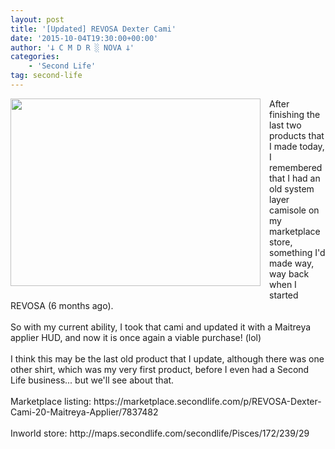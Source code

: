 ```yaml
---
layout: post
title: '[Updated] REVOSA Dexter Cami'
date: '2015-10-04T19:30:00+00:00'
author: '𐕣 C M D R ░ NOVA 𐕣'
categories:
    - 'Second Life'
tag: second-life
---
```


<div style="clear: both; text-align: center;">
<a href="http://1.bp.blogspot.com/-VPTBF8v6HsE/VhF9zjDDceI/AAAAAAAAAUY/oL5FHw4Jcmg/s1600/dextercamiad.png" style="clear: left; float: left; margin-bottom: 1em; margin-right: 1em;"><img border="0" height="300" src="http://1.bp.blogspot.com/-VPTBF8v6HsE/VhF9zjDDceI/AAAAAAAAAUY/oL5FHw4Jcmg/s400/dextercamiad.png" width="400" /></a></div>
After finishing the last two products that I made today, I remembered that I had an old system layer camisole on my marketplace store, something I'd made way, way back when I started REVOSA (6 months ago).<br />
<br />
So with my current ability, I took that cami and updated it with a Maitreya applier HUD, and now it is once again a viable purchase! (lol)<br />
<br />
I think this may be the last old product that I update, although there was one other shirt, which was my very first product, before I even had a Second Life business... but we'll see about that.<br />
<br />
Marketplace listing: https://marketplace.secondlife.com/p/REVOSA-Dexter-Cami-20-Maitreya-Applier/7837482<br />
<br />
Inworld store: http://maps.secondlife.com/secondlife/Pisces/172/239/29